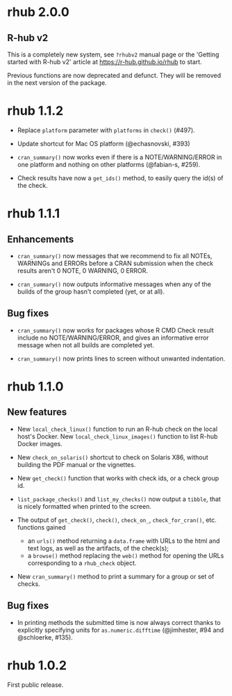 # rhub 2.0.0

## R-hub v2

This is a completely new system, see `?rhubv2`  manual page or
the 'Getting started with R-hub v2' article at
https://r-hub.github.io/rhub to start.

Previous functions are now deprecated and defunct. They will be removed
in the next version of the package.

# rhub 1.1.2

* Replace `platform` parameter with `platforms` in `check()` (#497).

* Update shortcut for Mac OS platform (@echasnovski, #393)

* `cran_summary()` now works even if there is a NOTE/WARNING/ERROR in one
  platform and nothing on other platforms (@fabian-s, #259).

* Check results have now a `get_ids()` method, to easily query the id(s)
  of the check.

# rhub 1.1.1

## Enhancements

* `cran_summary()` now messages that we recommend to fix all NOTEs, WARNINGs
  and ERRORs before a CRAN submission when the check results aren't 0 NOTE, 0
  WARNING, 0 ERROR.

* `cran_summary()` now outputs informative messages when any of the builds
  of the group hasn't completed (yet, or at all).

## Bug fixes

* `cran_summary()` now works for packages whose R CMD Check result include
  no NOTE/WARNING/ERROR, and gives an informative error message when not all
  builds are completed yet.

* `cran_summary()` now prints lines to screen without unwanted indentation.

# rhub 1.1.0

## New features

* New `local_check_linux()` function to run an R-hub check on the local
  host's Docker. New `local_check_linux_images()` function to list R-hub
  Docker images.

* New `check_on_solaris()` shortcut to check on Solaris X86, without
  building the PDF manual or the vignettes.

* New `get_check()` function that works with check ids, or a check group id.

* `list_package_checks()` and `list_my_checks()` now output a `tibble`, that
  is nicely formatted when printed to the screen.

* The output of `get_check()`, `check()`, `check_on_`, `check_for_cran()`,
  etc. functions gained
    * an `urls()` method returning a `data.frame` with URLs to the html and
    text logs, as well as the artifacts, of the check(s);
    * a `browse()` method replacing the `web()` method for opening the
  URLs corresponding to a `rhub_check` object.

* New `cran_summary()` method to print a summary for a group or set of
  checks.

## Bug fixes

* In printing methods the submitted time is now always correct thanks to
  explicitly specifying units for `as.numeric.difftime` (@jimhester, #94
  and @schloerke, #135).

# rhub 1.0.2

First public release.
